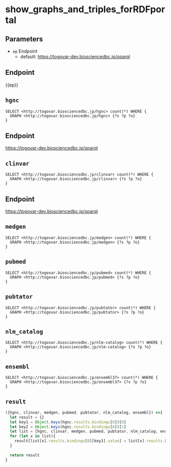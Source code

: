 # show_graphs_and_triples_forRDFportal

## Parameters

* `ep` Endpoint
  * default: https://togovar-dev.biosciencedbc.jp/sparql


## Endpoint

{{ep}}

## `hgnc`

```sparql
SELECT <http://togovar.biosciencedbc.jp/hgnc> count(*) WHERE {
  GRAPH <http://togovar.biosciencedbc.jp/hgnc> {?s ?p ?o}
}
```

## Endpoint

https://togovar-dev.biosciencedbc.jp/sparql

## `clinvar`

```sparql
SELECT <http://togovar.biosciencedbc.jp/clinvar> count(*) WHERE {
  GRAPH <http://togovar.biosciencedbc.jp/clinvar> {?s ?p ?o}
}
```

## Endpoint

https://togovar-dev.biosciencedbc.jp/sparql

## `medgen`

```sparql
SELECT <http://togovar.biosciencedbc.jp/medgen> count(*) WHERE {
  GRAPH <http://togovar.biosciencedbc.jp/medgen> {?s ?p ?o}
}
```

## `pubmed`

```sparql
SELECT <http://togovar.biosciencedbc.jp/pubmed> count(*) WHERE {
  GRAPH <http://togovar.biosciencedbc.jp/pubmed> {?s ?p ?o}
}
```

## `pubtator`

```sparql
SELECT <http://togovar.biosciencedbc.jp/pubtator> count(*) WHERE {
  GRAPH <http://togovar.biosciencedbc.jp/pubtator> {?s ?p ?o}
}
```


## `nlm_catalog`

```sparql
SELECT <http://togovar.biosciencedbc.jp/nlm-catalog> count(*) WHERE {
  GRAPH <http://togovar.biosciencedbc.jp/nlm-catalog> {?s ?p ?o}
}
```


## `ensembl`

```sparql
SELECT <http://togovar.biosciencedbc.jp/ensembl37> count(*) WHERE {
  GRAPH <http://togovar.biosciencedbc.jp/ensembl37> {?s ?p ?o}
}
```

## `result`

```javascript
({hgnc, clinvar, medgen, pubmed, pubtator, nlm_catalog, ensembl}) =>{
  let result = {}
  let key1 = Object.keys(hgnc.results.bindings[0])[0]
  let key2 = Object.keys(hgnc.results.bindings[0])[1]
  let list = [hgnc, clinvar, medgen, pubmed, pubtator, nlm_catalog, ensembl]
  for (let x in list){
    result[list[x].results.bindings[0][key1].value] = list[x].results.bindings[0][key2].value
  }
  
  return result
}
```
